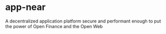 # app-near
A decentralized application platform secure and performant enough to put the power of Open Finance and the Open Web
